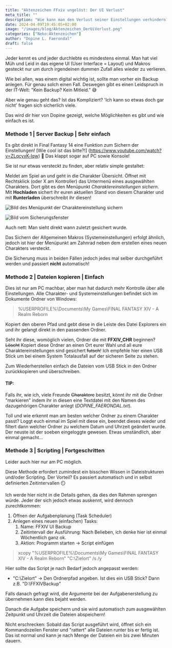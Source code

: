```yaml
---
title: "Aktenzeichen FFxiv ungelöst: Der UI Verlust"
meta_title: ""
description: "Wie kann man den Verlust seiner Einstellungen verhindern? Das erfahrt ihr hier!"
date: 2024-04-09T19:45:05+02:00
image: "/images/blog/Aktenzeichen_DerUiVerlust.png"
categories: ["Neko:Aktenzeichen"]
author: "Dopine L. Faerondal"
draft: false
---
```


Jeder kennt es und jeder durchlebte es mindestens einmal. Man hat viel Müh und Leid in das eigene UI (User Interface = Layout) und Makros gesteckt nur um durch irgendeinen dummen Zufall alles wieder zu verlieren.

Wie bei allen, was einem digital wichtig ist, sollte man vorher ein Backup anlegen. Für genau solch einen Fall. Deswegen gibt es einen Leidspruch in der IT-Welt: "Kein Backup? Kein Mitleid." :sweat_smile:

Aber wie genau geht das? Ist das Kompliziert? 'Ich kann so etwas doch gar nicht' fragen sich sicherlich viele.

Das wird dir hier von Dopine gezeigt, welche Möglichkeiten es gibt und wie einfach es ist.

### Methode 1 | Server Backup | Sehr einfach

Es gibt direkt in Final Fantasy 14 eine Funktion zum Sichern der Einstellungen! [Wie cool ist das bitte?!] (https://www.youtube.com/watch?v=ZLqcyxK-lqw) :exploding_head: Das klappt sogar auf PC sowie Konsole!

Sie ist nur etwas versteckt zu finden, aber relativ simple gestaltet:

Meldet am Spiel an und geht in die Charakter Übersicht. Öffnet mit Rechtsklick (oder X am Kontroller) das Untermenü eines ausgewählten Charakters. Dort gibt es den Menüpunkt *Charaktereinstellungen sichern*. Mit **Hochladen** sichert ihr euren aktuellen Stand von diesem Charakter und mit **Runterladen** überschreibt ihr diesen!

![Bild des Menüpunkt der Charaktereinstellung sichern](images/blog/screenshots/1712608981-Aktenzeichen_DerUIVerlust_01.jpg)

![Bild vom Sicherungsfenster](images/blog/screenshots/1712608981-Aktenzeichen_DerUIVerlust_02.jpg)

Auch nett: Man sieht direkt wann zuletzt gesichert wurde.

Das Sichern der Allgemeinen Makros (Systemeinstellungen) erfolgt ähnlich, jedoch ist hier der Menüpunkt am Zahnrad neben dem erstellen eines neuen Charakters versteckt.

Die Sicherung muss in beiden Fällen jedoch jedes mal selber durchgeführt werden und passiert **nicht** automatisch!

### Methode 2 | Dateien kopieren | Einfach

Dies ist nur am PC machbar, aber man hat dadurch mehr Kontrolle über alle Einstellungen. Alle Charakter- und Systemeinstellungen befindet sich im Dokumente Ordner von Windows:

> %USERPROFILE%\Documents\My Games\FINAL FANTASY XIV - A Realm Reborn

Kopiert den oberen Pfad und gebt diese in die Leiste des Datei Explorers ein und ihr gelangt direkt in den passenden Ordner.

Seht ihr diese, womöglich vielen, Ordner die mit **FFXIV_CHR** beginnen? ~~Löscht~~ Kopiert diese Ordner an einen Ort eurer Wahl und all eure Charaktereinstellungen sind gesichert ~~futsch~~! Ich empfehle hier einen USB Stick um bei einem System Totalausfall auf der sicheren Seite zu stehen.

Zum Wiederherstellen einfach die Dateien vom USB Stick in den Ordner zurückkopieren und überschreiben.

#### TIP:
Falls ihr, wie ich, viele Freunde ~~Charaktere~~ besitzt, könnt ihr mit die Ordner "markieren" indem ihr in diesen eine Textdatei mit den Namen des dazugehörigen Charakter anlegt (*DOPINE_FAERONDAL.txt*). 

Toll und wie erkennt man am besten welcher Ordner zu einem Charakter passt? Loggt euch einmal im Spiel mit diese ein, beendet dieses wieder und filtert dann welcher Ordner zu welchem Datum und Uhrzeit geändert wurde. Der neuste ist der soeben eingeloggte gewesen. Etwas umständlich, aber einmal gemacht...

### Methode 3 | Scripting | Fortgeschritten

Leider auch hier nur am PC möglich.

Diese Methode erfordert zumindest ein bisschen Wissen in Dateistrukturen und/oder Scripting. Der Vorteil? Es passiert automatisch und in selbst definierten Zeitintervallen :timer_clock:

Ich werde hier nicht in die Details gehen, da dies den Rahmen sprengen würde. Jeder der sich jedoch etwas auskennt, wird dennoch zurechtkommen:

1. Öffnen der Aufgabenplanung (Task Scheduler)
2. Anlegen eines neuen (einfachen) Tasks:
    1. Name: FFXIV UI Backup
    2. Zeitintervall der Ausführung: Nach Belieben, ich denke hier ist einmal Wöchentlich ganz ok.
    3. Aktion: Programm starten -> Script einfügen

> xcopy "%USERPROFILE%\Documents\My Games\FINAL FANTASY XIV - A Realm Reborn" "C:\Zielort" /s /y

Hier sollte das Script je nach Bedarf jedoch angepasst werden:
* "C:\Zielort" -> Den Ordnerpfad angeben. Ist dies ein USB Stick? Dann z.B. "D:\FFXIVBackup"

Falls danach gefragt wird, die Argumente bei der Aufgabenerstellung zu übernehmen kann dies bejaht werden.

Danach die Aufgabe speichern und sie wird automatisch zum ausgewählten Zeitpunkt und Uhrzeit die Dateien abspeichern!

Nicht erschrecken: Sobald das Script ausgeführt wird, öffnet sich ein Kommandozeilen Fenster und "rattert" alle Dateien runter bis er fertig ist. Das ist normal und kann je nach Menge der Dateien ein bis zwei Minuten dauern.